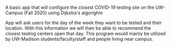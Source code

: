 A basic app that will configure the closest COVID-19 testing site on the UW-Campus (Fall 2020) using Dijkstra's algorighm

App will ask users for the day of the week they want to be tested and their location. With this information we will then be able to recommend the closest testing centers open that day. This program would mainly be utilized by UW-Madison students/faculty/staff and people living near campus.
